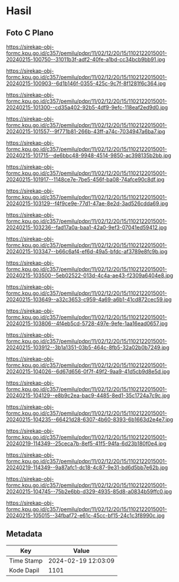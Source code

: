 # Hasil

## Foto C Plano

https://sirekap-obj-formc.kpu.go.id/c357/pemilu/pdpr/11/02/12/20/15/1102122015001-20240215-100750--31011b3f-adf2-40fe-a1bd-cc34bcb9bb91.jpg

https://sirekap-obj-formc.kpu.go.id/c357/pemilu/pdpr/11/02/12/20/15/1102122015001-20240215-100903--6d1b146f-0355-425c-9c7f-8f1281f6c364.jpg

https://sirekap-obj-formc.kpu.go.id/c357/pemilu/pdpr/11/02/12/20/15/1102122015001-20240215-101300--cd35a402-92b5-4df9-9efc-118eaf2ed9d0.jpg

https://sirekap-obj-formc.kpu.go.id/c357/pemilu/pdpr/11/02/12/20/15/1102122015001-20240215-101557--9f771b81-266b-43ff-a74c-7034947a6ba7.jpg

https://sirekap-obj-formc.kpu.go.id/c357/pemilu/pdpr/11/02/12/20/15/1102122015001-20240215-101715--de6bbc48-9948-4514-9850-ac398135b2bb.jpg

https://sirekap-obj-formc.kpu.go.id/c357/pemilu/pdpr/11/02/12/20/15/1102122015001-20240215-101917--1148ce7e-7be5-456f-ba08-74afce90c8df.jpg

https://sirekap-obj-formc.kpu.go.id/c357/pemilu/pdpr/11/02/12/20/15/1102122015001-20240215-103129--f4f9ce9e-77d1-47ae-8e2d-3ad526cdda69.jpg

https://sirekap-obj-formc.kpu.go.id/c357/pemilu/pdpr/11/02/12/20/15/1102122015001-20240215-103236--fad17a0a-baa1-42a0-9ef3-07041ed59412.jpg

https://sirekap-obj-formc.kpu.go.id/c357/pemilu/pdpr/11/02/12/20/15/1102122015001-20240215-103347--b66c6af4-ef6d-49a5-bfdc-af3789e8fc9b.jpg

https://sirekap-obj-formc.kpu.go.id/c357/pemilu/pdpr/11/02/12/20/15/1102122015001-20240215-103500--5eb02522-013d-4c4a-ae43-f2309a6404e8.jpg

https://sirekap-obj-formc.kpu.go.id/c357/pemilu/pdpr/11/02/12/20/15/1102122015001-20240215-103649--a32c3653-c959-4a69-a6b1-41cd872cec59.jpg

https://sirekap-obj-formc.kpu.go.id/c357/pemilu/pdpr/11/02/12/20/15/1102122015001-20240215-103806--4f4eb5cd-5728-497e-9efe-1aa16ead0657.jpg

https://sirekap-obj-formc.kpu.go.id/c357/pemilu/pdpr/11/02/12/20/15/1102122015001-20240215-103912--3b1a1351-03b5-464c-8fb5-32a02b0b7249.jpg

https://sirekap-obj-formc.kpu.go.id/c357/pemilu/pdpr/11/02/12/20/15/1102122015001-20240215-104026--6d67d656-0f7f-49f2-9aa9-41d5cb9d8e5d.jpg

https://sirekap-obj-formc.kpu.go.id/c357/pemilu/pdpr/11/02/12/20/15/1102122015001-20240215-104129--e8b9c2ea-bac9-4485-8ed1-35c1724a7c9c.jpg

https://sirekap-obj-formc.kpu.go.id/c357/pemilu/pdpr/11/02/12/20/15/1102122015001-20240215-104235--66421d28-6307-4b60-8393-6b1663d2e4e7.jpg

https://sirekap-obj-formc.kpu.go.id/c357/pemilu/pdpr/11/02/12/20/15/1102122015001-20240219-114349--25ceca7b-8ef5-41f5-94fa-6d23b180f0e4.jpg

https://sirekap-obj-formc.kpu.go.id/c357/pemilu/pdpr/11/02/12/20/15/1102122015001-20240219-114349--9a87afc1-dc18-4c87-9e31-bd6d5bb7e62b.jpg

https://sirekap-obj-formc.kpu.go.id/c357/pemilu/pdpr/11/02/12/20/15/1102122015001-20240215-104745--75b2e6bb-d329-4935-85d8-a0834b59ffc0.jpg

https://sirekap-obj-formc.kpu.go.id/c357/pemilu/pdpr/11/02/12/20/15/1102122015001-20240215-105015--34fbaf72-e61c-45cc-bf15-24c1c3f8990c.jpg


## Metadata

| Key        | Value               |
| ---------- | ------------------- |
| Time Stamp | 2024-02-19 12:03:09 |
| Kode Dapil | 1101                |



